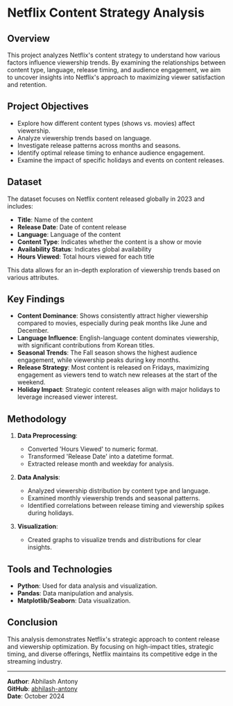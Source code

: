 # Netflix Content Strategy Analysis

## Overview
This project analyzes Netflix's content strategy to understand how various factors influence viewership trends. By examining the relationships between content type, language, release timing, and audience engagement, we aim to uncover insights into Netflix's approach to maximizing viewer satisfaction and retention.

## Project Objectives
- Explore how different content types (shows vs. movies) affect viewership.
- Analyze viewership trends based on language.
- Investigate release patterns across months and seasons.
- Identify optimal release timing to enhance audience engagement.
- Examine the impact of specific holidays and events on content releases.

## Dataset
The dataset focuses on Netflix content released globally in 2023 and includes:
- **Title**: Name of the content
- **Release Date**: Date of content release
- **Language**: Language of the content
- **Content Type**: Indicates whether the content is a show or movie
- **Availability Status**: Indicates global availability
- **Hours Viewed**: Total hours viewed for each title

This data allows for an in-depth exploration of viewership trends based on various attributes.

## Key Findings
- **Content Dominance**: Shows consistently attract higher viewership compared to movies, especially during peak months like June and December.
- **Language Influence**: English-language content dominates viewership, with significant contributions from Korean titles.
- **Seasonal Trends**: The Fall season shows the highest audience engagement, while viewership peaks during key months.
- **Release Strategy**: Most content is released on Fridays, maximizing engagement as viewers tend to watch new releases at the start of the weekend.
- **Holiday Impact**: Strategic content releases align with major holidays to leverage increased viewer interest.

## Methodology
1. **Data Preprocessing**:
   - Converted 'Hours Viewed' to numeric format.
   - Transformed 'Release Date' into a datetime format.
   - Extracted release month and weekday for analysis.

2. **Data Analysis**:
   - Analyzed viewership distribution by content type and language.
   - Examined monthly viewership trends and seasonal patterns.
   - Identified correlations between release timing and viewership spikes during holidays.

3. **Visualization**:
   - Created graphs to visualize trends and distributions for clear insights.

## Tools and Technologies
- **Python**: Used for data analysis and visualization.
- **Pandas**: Data manipulation and analysis.
- **Matplotlib/Seaborn**: Data visualization.

## Conclusion
This analysis demonstrates Netflix's strategic approach to content release and viewership optimization. By focusing on high-impact titles, strategic timing, and diverse offerings, Netflix maintains its competitive edge in the streaming industry.

---
**Author**: Abhilash Antony  
**GitHub**: [abhilash-antony](https://github.com/abhilash-antony)  
**Date**: October 2024
